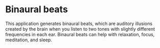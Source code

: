 # Binaural beats

This application generates binaural beats, which are auditory illusions created by the brain when you listen to two tones with slightly different frequencies in each ear. Binaural beats can help with relaxation, focus, meditation, and sleep.
